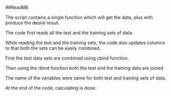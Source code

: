 ##ReadME

The script contains a single function which will get the data, plus with produce the desire result.

The code first reads all the test and the training sets of data.

While reading the test and the training sets, the code also updates columns to that both the sets can be easily combined.

First the test data sets are combined using cbind function.

Then using the rbind function both the test and the training data are joined.

The name of the variables were same for both test and training sets of data.

At the end of the code, calculating is done.